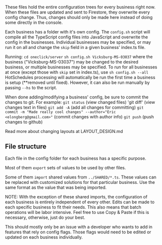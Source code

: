 These files hold the entire configuration trees for every business right now.
When these files are updated and sent to Firestore, they overwrite every config
change. Thus, changes should only be made here instead of doing some directly in the console.

Each business has a folder with it's own config. The `config.sh` script will compile all
the TypeScript config files into JavaScript and overwrite the config in the businesses.
Individual businesses may be specified, or may run it on all and change the `skip` field in a given
business' index.ts file.


Running:
  `cd oneclick/server`
  `sh config.sh Vicksburg-MS-03037`
where the business ("Vicksburg-MS-03037") may be changed to the desired business, or multiple businesses
may be specified.
To run for all businesses at once (except those with `skip` set in index.ts), use
  `sh config.sh --all`
HotSchedules processing will automatically be run the first time a business is setup (**removed until fixed). However, it can
also be run manually by passing `--hs` to the script.

When done adding/modifying a business' config, be sure to commit the changes to git.
For example:
`git status` (view changed files)
'git diff' (view changes text in files)
`git add -A` (add all changes for committing)
`git commit -m "Made really cool changes" --author="Eric <elongberg@gmail.com>"` (commit changes with author info)
`git push` (push changes to github)


Read more about changing layouts at LAYOUT_DESIGN.md

## File structure
Each file in the config folder for each business has a specific purpose.

Most of them `export` sets of values to be used by other files.

Some of them `import` shared values from `../SHARED/*.ts`. These values can be replaced
with customized solutions for that particular business. Use the same format as the value that
was being imported.

NOTE: With the exception of these shared imports, the configuration of each business
is entirely independent of every other. Edits can be made to each specific business
to fit their needs. This also means that batch operations will be labor intensive.
Feel free to use Copy & Paste if this is necessary, otherwise, just do your best.

This should mostly only be an issue with a developer who wants to add in features
that rely on config flags. Those flags would need to be edited or updated on each business
individually.
